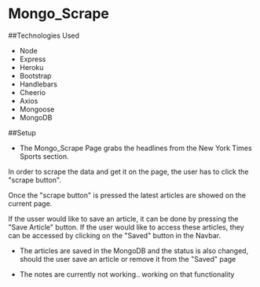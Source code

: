 # Mongo_Scrape

##Technologies Used
* Node
* Express
* Heroku
* Bootstrap
* Handlebars
* Cheerio
* Axios
* Mongoose
* MongoDB

##Setup
* The Mongo_Scrape Page grabs the headlines from the New York Times Sports section. 

In order to scrape the data and get it on the page, the user has to click the "scrape button".

Once the "scrape button" is pressed the latest articles are showed on the current page. 

If the usser would like to save an article, it can be done by pressing the "Save Article" button. If the user would like to access these articles, they can be accessed by clicking on the "Saved" button in the Navbar.

* The articles are saved in the MongoDB and the status is also changed, should the user save an article or remove it from the "Saved" page

* The notes are currently not working.. working on that functionality